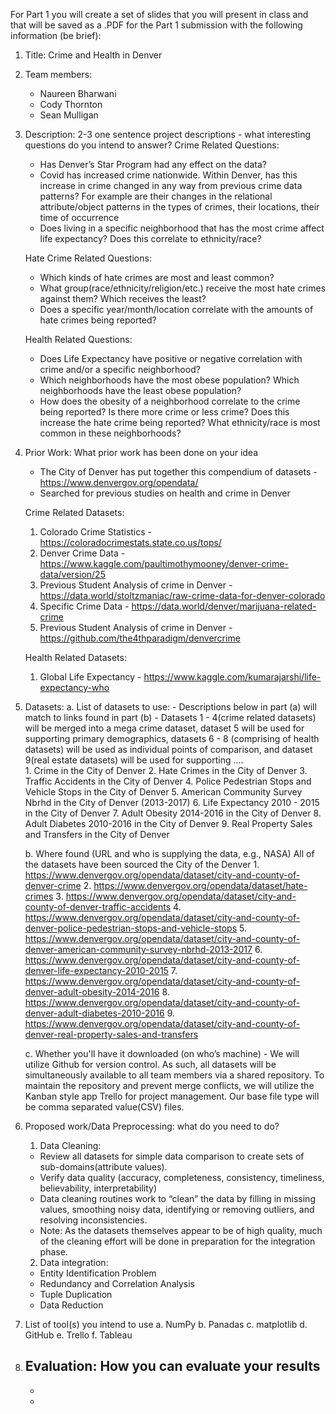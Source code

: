 For Part 1 you will create a set of slides that you will present in class and that will be saved as a .PDF for the Part 1 submission with the following information (be brief):

1. Title: Crime and Health in Denver

2. Team members:
	- Naureen Bharwani
	- Cody Thornton
	- Sean Mulligan

3. Description: 2-3 one sentence project descriptions - what interesting questions do
you intend to answer?
	Crime Related Questions:
	- Has Denver’s Star Program had any effect on the data?
	- Covid has increased crime nationwide.  Within Denver, has this increase in crime changed in any way from previous crime data patterns?  For example are their changes in the relational attribute/object patterns in the types of crimes, their locations, their time of occurrence
	- Does living in a specific neighborhood that has the most crime affect life expectancy? Does this correlate to ethnicity/race?
	
	Hate Crime Related Questions:
	- Which kinds of hate crimes are most and least common?
	- What group(race/ethnicity/religion/etc.) receive the most hate crimes against them? Which receives the least?
	- Does a specific year/month/location correlate with the amounts of hate crimes being reported?

	Health Related Questions:
	- Does Life Expectancy have positive or negative correlation with crime and/or a specific neighborhood?
	- Which neighborhoods have the most obese population? Which neighborhoods have the least obese population?
	- How does the obesity of a neighborhood correlate to the crime being reported? Is there more crime or less crime? Does this increase the hate crime being reported? What ethnicity/race is most common in these neighborhoods?


4. Prior Work: What prior work has been done on your idea
	- The City of Denver has put together this compendium of datasets - https://www.denvergov.org/opendata/
	- Searched for previous studies on health and crime in Denver

	Crime Related Datasets:
	1. Colorado Crime Statistics - https://coloradocrimestats.state.co.us/tops/
	2. Denver Crime Data - https://www.kaggle.com/paultimothymooney/denver-crime-data/version/25
	3. Previous Student Analysis of crime in Denver - https://data.world/stoltzmaniac/raw-crime-data-for-denver-colorado
	4. Specific Crime Data - https://data.world/denver/marijuana-related-crime
	5. Previous Student Analysis of crime in Denver - https://github.com/the4thparadigm/denvercrime


	Health Related Datasets:
	1. Global Life Expectancy - https://www.kaggle.com/kumarajarshi/life-expectancy-who


5. Datasets:
	a. List of datasets to use:
		- Descriptions below in part (a) will match to links found in part (b)
		- Datasets 1 - 4(crime related datasets) will be merged into a mega crime dataset, dataset 5 will be used for supporting primary demographics, datasets 6 - 8 (comprising of health datasets) will be used as individual points of comparison, and dataset 9(real estate datasets) will be used for supporting ....  
		1. Crime in the City of Denver
		2. Hate Crimes in the City of Denver
		3. Traffic Accidents in the City of Denver
		4. Police Pedestrian Stops and Vehicle Stops in the City of Denver
		5. American Community Survey Nbrhd in the City of Denver (2013-2017)
		6. Life Expectancy 2010 - 2015 in the City of Denver
		7. Adult Obesity 2014-2016 in the City of Denver
		8. Adult Diabetes 2010-2016 in the City of Denver 
		9. Real Property Sales and Transfers in the City of Denver


	b. Where found (URL and who is supplying the data, e.g., NASA)
		All of the datasets have been sourced the City of the Denver 
		1. https://www.denvergov.org/opendata/dataset/city-and-county-of-denver-crime
		2. https://www.denvergov.org/opendata/dataset/hate-crimes
		3. https://www.denvergov.org/opendata/dataset/city-and-county-of-denver-traffic-accidents
		4. https://www.denvergov.org/opendata/dataset/city-and-county-of-denver-police-pedestrian-stops-and-vehicle-stops
		5. https://www.denvergov.org/opendata/dataset/city-and-county-of-denver-american-community-survey-nbrhd-2013-2017
		6. https://www.denvergov.org/opendata/dataset/city-and-county-of-denver-life-expectancy-2010-2015
		7. https://www.denvergov.org/opendata/dataset/city-and-county-of-denver-adult-obesity-2014-2016
		8. https://www.denvergov.org/opendata/dataset/city-and-county-of-denver-adult-diabetes-2010-2016
		9. https://www.denvergov.org/opendata/dataset/city-and-county-of-denver-real-property-sales-and-transfers


	c. Whether you'll have it downloaded (on who’s machine)
		- We will utilize Github for version control.  As such, all datasets will be simultaneously available to all team members via a shared repository.  To maintain the repository and prevent merge conflicts, we will utilize the Kanban style app Trello for project management.  Our base file type will be comma separated value(CSV) files.
 
6. Proposed work/Data Preprocessing: what do you need to do?
	1. Data Cleaning:
	- Review all datasets for simple data comparison to create sets of sub-domains(attribute values).
	- Verify data quality (accuracy, completeness, consistency, timeliness, believability, interpretability)
	- Data cleaning routines work to “clean” the data by filling in missing values, smoothing noisy data, identifying or removing outliers, and resolving inconsistencies.
	- Note: As the datasets themselves appear to be of high quality, much of the cleaning effort will be done in preparation for the integration phase.

	2. Data integration:
	- Entity Identification Problem
	- Redundancy and Correlation Analysis
	- Tuple Duplication
	- Data Reduction

7. List of tool(s) you intend to use
	a. NumPy
	b. Panadas
	c. matplotlib
	d. GitHub
	e. Trello
	f. Tableau

8. Evaluation: How you can evaluate your results
	- 
	- 
	- 



